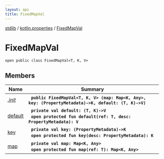 ```yaml
---
layout: api
title: FixedMapVal
---
```

[stdlib](../../index.md) / [kotlin.properties](../index.md) / [FixedMapVal](index.md)

# FixedMapVal

```
open public class FixedMapVal<T, K, V> 
```

## Members

| Name | Summary |
|------|---------|
|[*.init*](_init_.md)|&nbsp;&nbsp;**`public FixedMapVal<T, K, V> (map: Map<K, Any>, key: (PropertyMetadata)->K, default: (T, K)->V)`**<br>|
|[default](default.md)|&nbsp;&nbsp;**`private val default: (T, K)->V`**<br>&nbsp;&nbsp;**`open protected fun default(ref: T, desc: PropertyMetadata): V`**<br>|
|[key](key.md)|&nbsp;&nbsp;**`private val key: (PropertyMetadata)->K`**<br>&nbsp;&nbsp;**`open protected fun key(desc: PropertyMetadata): K`**<br>|
|[map](map.md)|&nbsp;&nbsp;**`private val map: Map<K, Any>`**<br>&nbsp;&nbsp;**`open protected fun map(ref: T): Map<K, Any>`**<br>|
